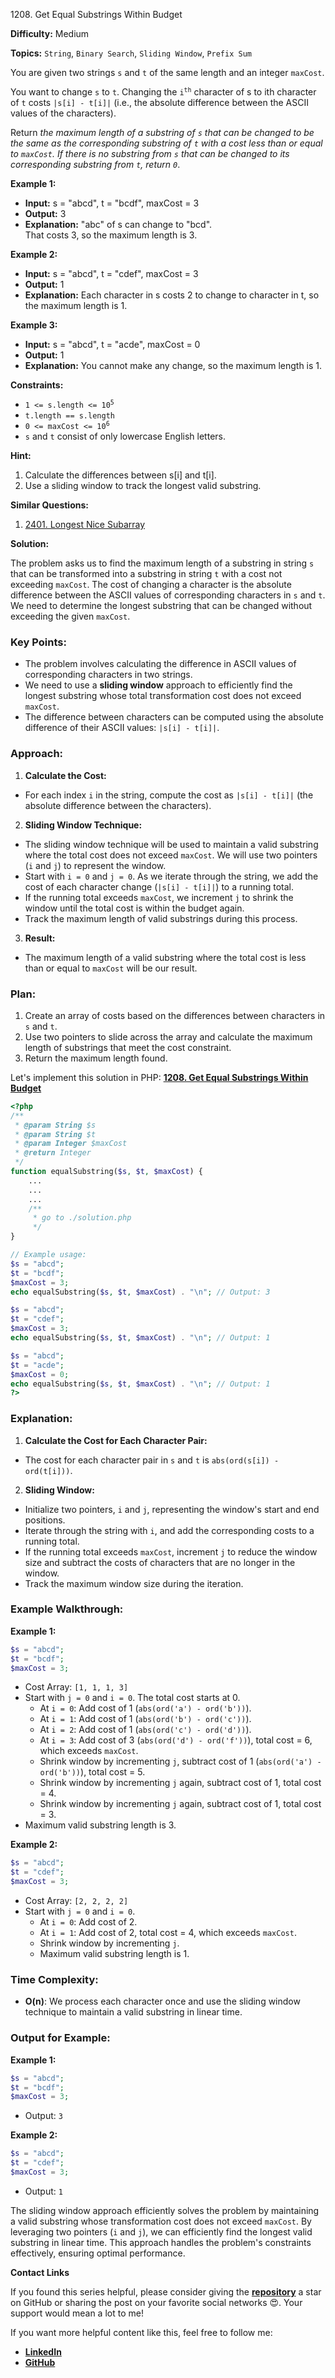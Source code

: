 1208\. Get Equal Substrings Within Budget

**Difficulty:** Medium

**Topics:** `String`, `Binary Search`, `Sliding Window`, `Prefix Sum`

You are given two strings `s` and `t` of the same length and an integer `maxCost`.

You want to change `s` to `t`. Changing the <code>i<sup>th</sup></code> character of s to ith character of `t` costs `|s[i] - t[i]|` (i.e., the absolute difference between the ASCII values of the characters).

Return _the maximum length of a substring of `s` that can be changed to be the same as the corresponding substring of `t` with a cost less than or equal to `maxCost`. If there is no substring from `s` that can be changed to its corresponding substring from `t`, return `0`_.

**Example 1:**

- **Input:** s = "abcd", t = "bcdf", maxCost = 3
- **Output:** 3
- **Explanation:** "abc" of s can change to "bcd".\
  That costs 3, so the maximum length is 3.


**Example 2:**

- **Input:** s = "abcd", t = "cdef", maxCost = 3
- **Output:** 1
- **Explanation:** Each character in s costs 2 to change to character in t,  so the maximum length is 1.


**Example 3:**

- **Input:** s = "abcd", t = "acde", maxCost = 0
- **Output:** 1
- **Explanation:** You cannot make any change, so the maximum length is 1.


**Constraints:**

- <code>1 <= s.length <= 10<sup>5</sup></code>
- <code>t.length == s.length</code>
- <code>0 <= maxCost <= 10<sup>6</sup></code>
- `s` and `t` consist of only lowercase English letters.


**Hint:**
1. Calculate the differences between s[i] and t[i].
2. Use a sliding window to track the longest valid substring.



**Similar Questions:**
1. [2401. Longest Nice Subarray](https://github.com/mah-shamim/leet-code-in-php/tree/main/algorithms/002401-longest-nice-subarray)



**Solution:**

The problem asks us to find the maximum length of a substring in string `s` that can be transformed into a substring in string `t` with a cost not exceeding `maxCost`. The cost of changing a character is the absolute difference between the ASCII values of corresponding characters in `s` and `t`. We need to determine the longest substring that can be changed without exceeding the given `maxCost`.

### **Key Points:**
- The problem involves calculating the difference in ASCII values of corresponding characters in two strings.
- We need to use a **sliding window** approach to efficiently find the longest substring whose total transformation cost does not exceed `maxCost`.
- The difference between characters can be computed using the absolute difference of their ASCII values: `|s[i] - t[i]|`.

### **Approach:**
1. **Calculate the Cost:**
  - For each index `i` in the string, compute the cost as `|s[i] - t[i]|` (the absolute difference between the characters).

2. **Sliding Window Technique:**
  - The sliding window technique will be used to maintain a valid substring where the total cost does not exceed `maxCost`. We will use two pointers (`i` and `j`) to represent the window.
  - Start with `i = 0` and `j = 0`. As we iterate through the string, we add the cost of each character change (`|s[i] - t[i]|`) to a running total.
  - If the running total exceeds `maxCost`, we increment `j` to shrink the window until the total cost is within the budget again.
  - Track the maximum length of valid substrings during this process.

3. **Result:**
  - The maximum length of a valid substring where the total cost is less than or equal to `maxCost` will be our result.

### **Plan:**
1. Create an array of costs based on the differences between characters in `s` and `t`.
2. Use two pointers to slide across the array and calculate the maximum length of substrings that meet the cost constraint.
3. Return the maximum length found.

Let's implement this solution in PHP: **[1208. Get Equal Substrings Within Budget](https://github.com/mah-shamim/leet-code-in-php/tree/main/algorithms/001208-get-equal-substrings-within-budget/solution.php)**

```php
<?php
/**
 * @param String $s
 * @param String $t
 * @param Integer $maxCost
 * @return Integer
 */
function equalSubstring($s, $t, $maxCost) {
    ...
    ...
    ...
    /**
     * go to ./solution.php
     */
}

// Example usage:
$s = "abcd";
$t = "bcdf";
$maxCost = 3;
echo equalSubstring($s, $t, $maxCost) . "\n"; // Output: 3

$s = "abcd";
$t = "cdef";
$maxCost = 3;
echo equalSubstring($s, $t, $maxCost) . "\n"; // Output: 1

$s = "abcd";
$t = "acde";
$maxCost = 0;
echo equalSubstring($s, $t, $maxCost) . "\n"; // Output: 1
?>
```

### Explanation:

1. **Calculate the Cost for Each Character Pair:**
  - The cost for each character pair in `s` and `t` is `abs(ord(s[i]) - ord(t[i]))`.

2. **Sliding Window:**
  - Initialize two pointers, `i` and `j`, representing the window's start and end positions.
  - Iterate through the string with `i`, and add the corresponding costs to a running total.
  - If the running total exceeds `maxCost`, increment `j` to reduce the window size and subtract the costs of characters that are no longer in the window.
  - Track the maximum window size during the iteration.

### **Example Walkthrough:**

**Example 1:**
```php
$s = "abcd";
$t = "bcdf";
$maxCost = 3;
```
- Cost Array: `[1, 1, 1, 3]`
- Start with `j = 0` and `i = 0`. The total cost starts at 0.
  - At `i = 0`: Add cost of 1 (`abs(ord('a') - ord('b'))`).
  - At `i = 1`: Add cost of 1 (`abs(ord('b') - ord('c'))`).
  - At `i = 2`: Add cost of 1 (`abs(ord('c') - ord('d'))`).
  - At `i = 3`: Add cost of 3 (`abs(ord('d') - ord('f'))`), total cost = 6, which exceeds `maxCost`.
  - Shrink window by incrementing `j`, subtract cost of 1 (`abs(ord('a') - ord('b'))`), total cost = 5.
  - Shrink window by incrementing `j` again, subtract cost of 1, total cost = 4.
  - Shrink window by incrementing `j` again, subtract cost of 1, total cost = 3.
- Maximum valid substring length is 3.

**Example 2:**
```php
$s = "abcd";
$t = "cdef";
$maxCost = 3;
```
- Cost Array: `[2, 2, 2, 2]`
- Start with `j = 0` and `i = 0`.
  - At `i = 0`: Add cost of 2.
  - At `i = 1`: Add cost of 2, total cost = 4, which exceeds `maxCost`.
  - Shrink window by incrementing `j`.
  - Maximum valid substring length is 1.

### **Time Complexity:**
- **O(n)**: We process each character once and use the sliding window technique to maintain a valid substring in linear time.

### **Output for Example:**

**Example 1:**
```php
$s = "abcd";
$t = "bcdf";
$maxCost = 3;
```
- Output: `3`

**Example 2:**
```php
$s = "abcd";
$t = "cdef";
$maxCost = 3;
```
- Output: `1`

The sliding window approach efficiently solves the problem by maintaining a valid substring whose transformation cost does not exceed `maxCost`. By leveraging two pointers (`i` and `j`), we can efficiently find the longest valid substring in linear time. This approach handles the problem's constraints effectively, ensuring optimal performance.

**Contact Links**

If you found this series helpful, please consider giving the **[repository](https://github.com/mah-shamim/leet-code-in-php)** a star on GitHub or sharing the post on your favorite social networks 😍. Your support would mean a lot to me!

If you want more helpful content like this, feel free to follow me:

- **[LinkedIn](https://www.linkedin.com/in/arifulhaque/)**
- **[GitHub](https://github.com/mah-shamim)**
